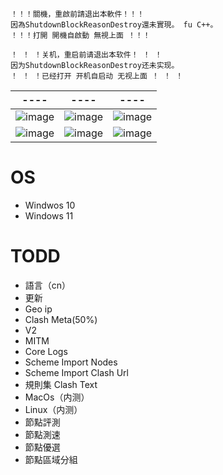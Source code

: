 ```
！！！關機，重啟前請退出本軟件！！！
因為ShutdownBlockReasonDestroy還未實現。 fu C++。
！！！打開 開機自啟動 無視上面 ！！！

！ ！ ！关机，重启前请退出本软件！ ！ ！
因为ShutdownBlockReasonDestroy还未实现。
！ ！ ！已经打开 开机自启动 无视上面 ！ ！ ！
```

|  ----  | ----  | ----  |
|  ----  | ----  | ----  |
|  ![image](https://user-images.githubusercontent.com/114529951/227934208-cdff68f4-19e1-4ffa-89f0-d88743e62928.png)  | ![image](https://user-images.githubusercontent.com/114529951/227934263-8c378a74-b592-45b4-94fe-4e375ab665ba.png)  |  ![image](https://user-images.githubusercontent.com/114529951/228858643-f7aa6976-77b9-4990-95d6-33978128460e.png)  |
|  ![image](https://user-images.githubusercontent.com/114529951/227934378-f04f5419-647c-413f-bc43-daa653d56856.png)  | ![image](https://user-images.githubusercontent.com/114529951/227934469-ef4f2614-83a5-46f2-be2d-5fad9fc0d63c.png)  |  ![image](https://user-images.githubusercontent.com/114529951/228858954-a7e18880-3021-4b75-9b14-b294a9cd2f3b.png)  |

# OS
+ Windwos 10
+ Windows 11

# TODD
+ 語言（cn）
+ 更新
+ Geo ip
+ Clash Meta(50%)
+ V2
+ MITM
+ Core Logs
+ Scheme Import Nodes
+ Scheme Import Clash Url
+ 規則集 Clash Text
+ MacOs（内测）
+ Linux（内测）
+ 節點評測
+ 節點測速
+ 節點優選
+ 節點區域分組





